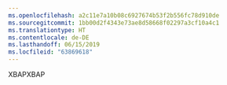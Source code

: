 ```yaml
---
ms.openlocfilehash: a2c11e7a10b08c6927674b53f2b556fc78d910de
ms.sourcegitcommit: 1bb00d2f4343e73ae8d58668f02297a3cf10a4c1
ms.translationtype: HT
ms.contentlocale: de-DE
ms.lasthandoff: 06/15/2019
ms.locfileid: "63869618"
---
```

<span data-ttu-id="a6858-101">XBAP</span><span class="sxs-lookup"><span data-stu-id="a6858-101">XBAP</span></span>